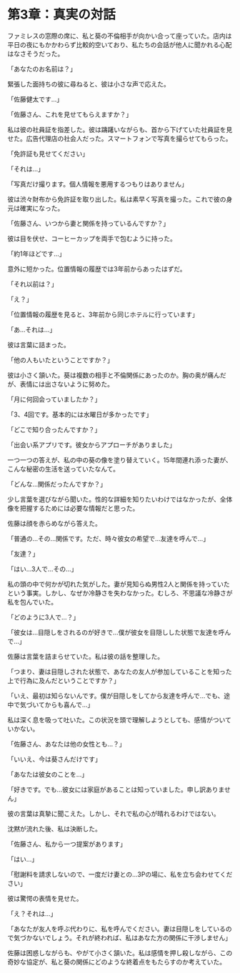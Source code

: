 # 第3章：真実の対話

ファミレスの窓際の席に、私と葵の不倫相手が向かい合って座っていた。店内は平日の夜にもかかわらず比較的空いており、私たちの会話が他人に聞かれる心配はなさそうだった。

「あなたのお名前は？」

緊張した面持ちの彼に尋ねると、彼は小さな声で応えた。

「佐藤健太です...」

「佐藤さん、これを見せてもらえますか？」

私は彼の社員証を指差した。彼は躊躇いながらも、首から下げていた社員証を見せた。広告代理店の社会人だった。スマートフォンで写真を撮らせてもらった。

「免許証も見せてください」

「それは...」

「写真だけ撮ります。個人情報を悪用するつもりはありません」

彼は渋々財布から免許証を取り出した。私は素早く写真を撮った。これで彼の身元は確実になった。

「佐藤さん、いつから妻と関係を持っているんですか？」

彼は目を伏せ、コーヒーカップを両手で包むように持った。

「約1年ほどです...」

意外に短かった。位置情報の履歴では3年前からあったはずだ。

「それ以前は？」

「え？」

「位置情報の履歴を見ると、3年前から同じホテルに行っています」

「あ...それは...」

彼は言葉に詰まった。

「他の人もいたということですか？」

彼は小さく頷いた。葵は複数の相手と不倫関係にあったのか。胸の奥が痛んだが、表情には出さないように努めた。

「月に何回会っていましたか？」

「3、4回です。基本的には水曜日が多かったです」

「どこで知り合ったんですか？」

「出会い系アプリです。彼女からアプローチがありました」

一つ一つの答えが、私の中の葵の像を塗り替えていく。15年間連れ添った妻が、こんな秘密の生活を送っていたなんて。

「どんな...関係だったんですか？」

少し言葉を選びながら聞いた。性的な詳細を知りたいわけではなかったが、全体像を把握するためには必要な情報だと思った。

佐藤は顔を赤らめながら答えた。

「普通の...その...関係です。ただ、時々彼女の希望で...友達を呼んで...」

「友達？」

「はい...3人で...その...」

私の頭の中で何かが切れた気がした。妻が見知らぬ男性2人と関係を持っていたという事実。しかし、なぜか冷静さを失わなかった。むしろ、不思議な冷静さが私を包んでいた。

「どのように3人で...？」

「彼女は...目隠しをされるのが好きで...僕が彼女を目隠しした状態で友達を呼んで...」

佐藤は言葉を詰まらせていた。私は彼の話を整理した。

「つまり、妻は目隠しされた状態で、あなたの友人が参加していることを知った上で行為に及んだということですか？」

「いえ、最初は知らないんです。僕が目隠しをしてから友達を呼んで...でも、途中で気づいてからも喜んで...」

私は深く息を吸って吐いた。この状況を頭で理解しようとしても、感情がついていかない。

「佐藤さん、あなたは他の女性とも...？」

「いいえ、今は葵さんだけです」

「あなたは彼女のことを...」

「好きです。でも...彼女には家庭があることは知っていました。申し訳ありません」

彼の言葉は真摯に聞こえた。しかし、それで私の心が晴れるわけではない。

沈黙が流れた後、私は決断した。

「佐藤さん、私から一つ提案があります」

「はい...」

「慰謝料を請求しないので、一度だけ妻との...3Pの場に、私を立ち会わせてください」

彼は驚愕の表情を見せた。

「え？それは...」

「あなたが友人を呼ぶ代わりに、私を呼んでください。妻は目隠しをしているので気づかないでしょう。それが終われば、私はあなた方の関係に干渉しません」

佐藤は困惑しながらも、やがて小さく頷いた。私は感情を押し殺しながら、この奇妙な協定が、私と葵の関係にどのような終着点をもたらすのか考えていた。
